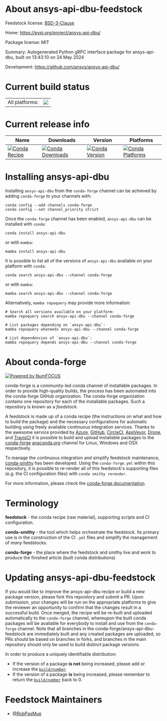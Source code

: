 About ansys-api-dbu-feedstock
=============================

Feedstock license: [BSD-3-Clause](https://github.com/conda-forge/ansys-api-dbu-feedstock/blob/main/LICENSE.txt)

Home: https://pypi.org/project/ansys-api-dbu/

Package license: MIT

Summary: Autogenerated Python gRPC interface package for ansys-api-dbu, built on 13:43:10 on 24 May 2024

Development: https://github.com/ansys/ansys-api-dbu/

Current build status
====================


<table><tr><td>All platforms:</td>
    <td>
      <a href="https://dev.azure.com/conda-forge/feedstock-builds/_build/latest?definitionId=22498&branchName=main">
        <img src="https://dev.azure.com/conda-forge/feedstock-builds/_apis/build/status/ansys-api-dbu-feedstock?branchName=main">
      </a>
    </td>
  </tr>
</table>

Current release info
====================

| Name | Downloads | Version | Platforms |
| --- | --- | --- | --- |
| [![Conda Recipe](https://img.shields.io/badge/recipe-ansys--api--dbu-green.svg)](https://anaconda.org/conda-forge/ansys-api-dbu) | [![Conda Downloads](https://img.shields.io/conda/dn/conda-forge/ansys-api-dbu.svg)](https://anaconda.org/conda-forge/ansys-api-dbu) | [![Conda Version](https://img.shields.io/conda/vn/conda-forge/ansys-api-dbu.svg)](https://anaconda.org/conda-forge/ansys-api-dbu) | [![Conda Platforms](https://img.shields.io/conda/pn/conda-forge/ansys-api-dbu.svg)](https://anaconda.org/conda-forge/ansys-api-dbu) |

Installing ansys-api-dbu
========================

Installing `ansys-api-dbu` from the `conda-forge` channel can be achieved by adding `conda-forge` to your channels with:

```
conda config --add channels conda-forge
conda config --set channel_priority strict
```

Once the `conda-forge` channel has been enabled, `ansys-api-dbu` can be installed with `conda`:

```
conda install ansys-api-dbu
```

or with `mamba`:

```
mamba install ansys-api-dbu
```

It is possible to list all of the versions of `ansys-api-dbu` available on your platform with `conda`:

```
conda search ansys-api-dbu --channel conda-forge
```

or with `mamba`:

```
mamba search ansys-api-dbu --channel conda-forge
```

Alternatively, `mamba repoquery` may provide more information:

```
# Search all versions available on your platform:
mamba repoquery search ansys-api-dbu --channel conda-forge

# List packages depending on `ansys-api-dbu`:
mamba repoquery whoneeds ansys-api-dbu --channel conda-forge

# List dependencies of `ansys-api-dbu`:
mamba repoquery depends ansys-api-dbu --channel conda-forge
```


About conda-forge
=================

[![Powered by
NumFOCUS](https://img.shields.io/badge/powered%20by-NumFOCUS-orange.svg?style=flat&colorA=E1523D&colorB=007D8A)](https://numfocus.org)

conda-forge is a community-led conda channel of installable packages.
In order to provide high-quality builds, the process has been automated into the
conda-forge GitHub organization. The conda-forge organization contains one repository
for each of the installable packages. Such a repository is known as a *feedstock*.

A feedstock is made up of a conda recipe (the instructions on what and how to build
the package) and the necessary configurations for automatic building using freely
available continuous integration services. Thanks to the awesome service provided by
[Azure](https://azure.microsoft.com/en-us/services/devops/), [GitHub](https://github.com/),
[CircleCI](https://circleci.com/), [AppVeyor](https://www.appveyor.com/),
[Drone](https://cloud.drone.io/welcome), and [TravisCI](https://travis-ci.com/)
it is possible to build and upload installable packages to the
[conda-forge](https://anaconda.org/conda-forge) [anaconda.org](https://anaconda.org/)
channel for Linux, Windows and OSX respectively.

To manage the continuous integration and simplify feedstock maintenance,
[conda-smithy](https://github.com/conda-forge/conda-smithy) has been developed.
Using the ``conda-forge.yml`` within this repository, it is possible to re-render all of
this feedstock's supporting files (e.g. the CI configuration files) with ``conda smithy rerender``.

For more information, please check the [conda-forge documentation](https://conda-forge.org/docs/).

Terminology
===========

**feedstock** - the conda recipe (raw material), supporting scripts and CI configuration.

**conda-smithy** - the tool which helps orchestrate the feedstock.
                   Its primary use is in the construction of the CI ``.yml`` files
                   and simplify the management of *many* feedstocks.

**conda-forge** - the place where the feedstock and smithy live and work to
                  produce the finished article (built conda distributions)


Updating ansys-api-dbu-feedstock
================================

If you would like to improve the ansys-api-dbu recipe or build a new
package version, please fork this repository and submit a PR. Upon submission,
your changes will be run on the appropriate platforms to give the reviewer an
opportunity to confirm that the changes result in a successful build. Once
merged, the recipe will be re-built and uploaded automatically to the
`conda-forge` channel, whereupon the built conda packages will be available for
everybody to install and use from the `conda-forge` channel.
Note that all branches in the conda-forge/ansys-api-dbu-feedstock are
immediately built and any created packages are uploaded, so PRs should be based
on branches in forks, and branches in the main repository should only be used to
build distinct package versions.

In order to produce a uniquely identifiable distribution:
 * If the version of a package **is not** being increased, please add or increase
   the [``build/number``](https://docs.conda.io/projects/conda-build/en/latest/resources/define-metadata.html#build-number-and-string).
 * If the version of a package **is** being increased, please remember to return
   the [``build/number``](https://docs.conda.io/projects/conda-build/en/latest/resources/define-metadata.html#build-number-and-string)
   back to 0.

Feedstock Maintainers
=====================

* [@RobPasMue](https://github.com/RobPasMue/)

